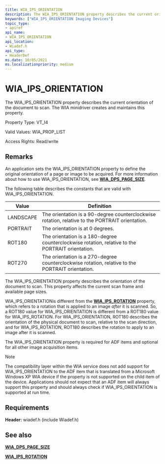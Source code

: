 ```yaml
---
title: WIA_IPS_ORIENTATION
description: The WIA_IPS_ORIENTATION property describes the current orientation of the document to scan. The WIA minidriver creates and maintains this property.
keywords: ["WIA_IPS_ORIENTATION Imaging Devices"]
topic_type:
- apiref
api_name:
- WIA_IPS_ORIENTATION
api_location:
- Wiadef.h
api_type:
- HeaderDef
ms.date: 10/05/2021
ms.localizationpriority: medium
---
```


# WIA_IPS_ORIENTATION

The WIA_IPS_ORIENTATION property describes the current orientation of the document to scan. The WIA minidriver creates and maintains this property.

Property Type: VT_I4

Valid Values: WIA_PROP_LIST

Access Rights: Read/write

## Remarks

An application sets the WIA_IPS_ORIENTATION property to define the original orientation of a page or image to be acquired. For more information about how to use WIA_IPS_ORIENTATION, see [**WIA_DPS_PAGE_SIZE**](wia-dps-page-size.md).

The following table describes the constants that are valid with WIA_IPS_ORIENTATION.

| Value | Definition |
|--|--|
| LANDSCAPE | The orientation is a 90-degree counterclockwise rotation, relative to the PORTRAIT orientation. |
| PORTRAIT | The orientation is at 0 degrees. |
| ROT180 | The orientation is a 180-degree counterclockwise rotation, relative to the PORTRAIT orientation. |
| ROT270 | The orientation is a 270-degree counterclockwise rotation, relative to the PORTRAIT orientation. |

The WIA_IPS_ORIENTATION property describes the orientation of the document to scan. This property affects the current scan frame and available page sizes.

WIA_IPS_ORIENTATIONis different from the [**WIA_IPS_ROTATION**](wia-ips-rotation.md) property, which refers to a rotation that is applied to an image *after* it is scanned. So, a ROT180 value for WIA_IPS_ORIENTATION is different from a ROT180 value for WIA_IPS_ROTATION. For WIA_IPS_ORIENTATION, ROT180 describes the orientation of the physical document to scan, relative to the scan direction, and for WIA_IPS_ROTATION, ROT180 describes the rotation to apply to an image after it is scanned.

The WIA_IPS_ORIENTATION property is required for ADF items and optional for all other image acquisition items.

> [!NOTE]
> The compatibility layer within the WIA service does not add support for WIA_IPS_ORIENTATION to the ADF item that is translated from a Microsoft Windows XP WIA device if the property is not supported on the child item of the device. Applications should not expect that an ADF item will always support this property and should always check if WIA_IPS_ORIENTATION is supported at run time.

## Requirements

**Header:** wiadef.h (include Wiadef.h)

## See also

[**WIA_DPS_PAGE_SIZE**](wia-dps-page-size.md)

[**WIA_IPS_ROTATION**](wia-ips-rotation.md)
